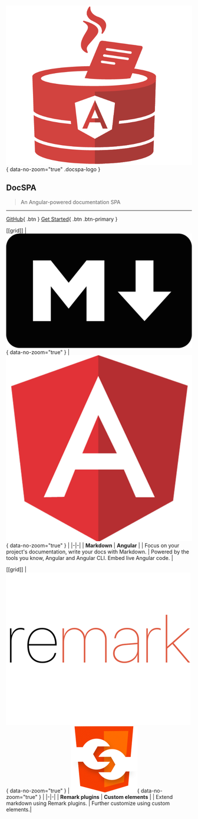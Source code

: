 ![DocSPA Logo](./assets/docspa_mark-only.png){ data-no-zoom="true" .docspa-logo }

<h2>DocSPA <small><md-env var="version" /></small></h2>

> An Angular-powered documentation SPA

---

[GitHub](https://github.com/swimlane/docspa){ .btn } [Get Started](/#docspa){ .btn .btn-primary }

[[grid]]
| ![Markdown](./assets/2000px-Markdown-mark-solid.svg.png){ data-no-zoom="true" } | ![Angular](./assets/angular2.png){ data-no-zoom="true" } |
|-|-|
| **Markdown** | **Angular** |
| Focus on your project's documentation, write your docs with Markdown. | Powered by the tools you know, Angular and Angular CLI. Embed live Angular code. |

[[grid]]
| ![Remark](./assets/remark.svg){ data-no-zoom="true" } | ![Custom Elements](./assets/Creating-custom-HTML-180x180.png){ data-no-zoom="true" } |
|-|-|
| **Remark plugins** | **Custom elements** |
| Extend markdown using Remark plugins. | Further customize using custom elements.| 